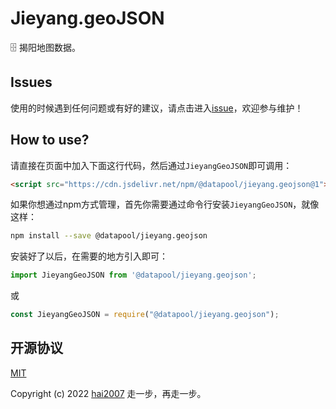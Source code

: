 # Jieyang.geoJSON
🗄️ 揭阳地图数据。

## Issues
使用的时候遇到任何问题或有好的建议，请点击进入[issue](https://github.com/hai2007/datapool/issues)，欢迎参与维护！

## How to use?

请直接在页面中加入下面这行代码，然后通过```JieyangGeoJSON```即可调用：

```html
<script src="https://cdn.jsdelivr.net/npm/@datapool/jieyang.geojson@1"></script>
```

如果你想通过npm方式管理，首先你需要通过命令行安装``````JieyangGeoJSON``````，就像这样：

```bash
npm install --save @datapool/jieyang.geojson
```

安装好了以后，在需要的地方引入即可：

```js
import JieyangGeoJSON from '@datapool/jieyang.geojson';
```

或

```js
const JieyangGeoJSON = require("@datapool/jieyang.geojson");
```

开源协议
---------------------------------------
[MIT](https://github.com/hai2007/datapool/blob/master/LICENSE)

Copyright (c) 2022 [hai2007](https://hai2007.gitee.io/sweethome/) 走一步，再走一步。
